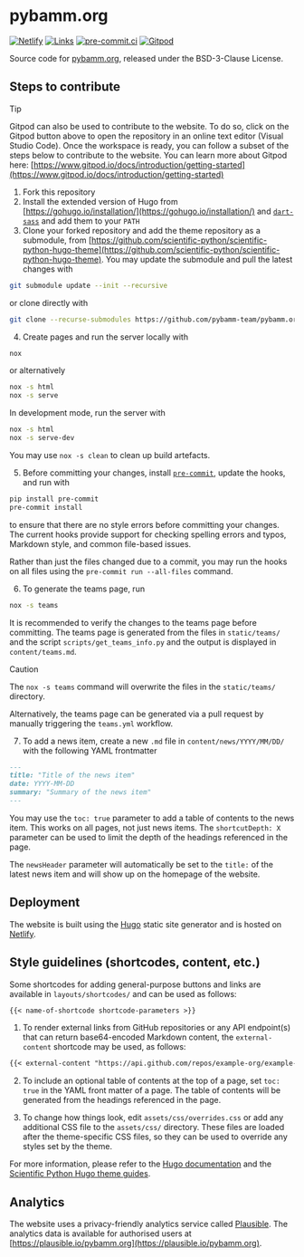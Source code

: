 # pybamm.org

[![Netlify](https://api.netlify.com/api/v1/badges/c4c60d47-1de1-4d0a-8a25-726d3cf100c8/deploy-status)](https://app.netlify.com/sites/pybamm-developer-preview/deploys)
[![Links](https://github.com/pybamm-team/pybamm.org/actions/workflows/links.yml/badge.svg)](https://github.com/pybamm-team/pybamm.org/actions/workflows/links.yml)
[![pre-commit.ci](https://results.pre-commit.ci/badge/github/pybamm-team/pybamm.org/main.svg)](https://results.pre-commit.ci/latest/github/pybamm-team/pybamm.org/main)
[![Gitpod](https://img.shields.io/badge/open%20in-Gitpod-blue?logo=gitpod)](https://gitpod.io/#https://github.com/pybamm-team/pybamm.org/)

Source code for [pybamm.org](https://www.pybamm.org), released under the
BSD-3-Clause License.


## Steps to contribute

> [!TIP]
> Gitpod can also be used to contribute to the website. To do so, click on the Gitpod button above to open the repository
in an online text editor (Visual Studio Code). Once the workspace is ready, you can follow a subset of the steps below to contribute to the website. You can learn more about Gitpod here: [https://www.gitpod.io/docs/introduction/getting-started](https://www.gitpod.io/docs/introduction/getting-started)

1. Fork this repository
2. Install the extended version of Hugo from [https://gohugo.io/installation/](https://gohugo.io/installation/)
   and [`dart-sass`](https://sass-lang.com/dart-sass/) and add them to your `PATH`
3. Clone your forked repository and add the theme repository as a submodule,
   from [https://github.com/scientific-python/scientific-python-hugo-theme](https://github.com/scientific-python/scientific-python-hugo-theme). You
   may update the submodule and pull the latest changes with

```bash
git submodule update --init --recursive
```

or clone directly with

```bash
git clone --recurse-submodules https://github.com/pybamm-team/pybamm.org.git
```

4. Create pages and run the server locally with

```bash
nox
```

or alternatively

```bash
nox -s html
nox -s serve
```

In development mode, run the server with

```bash
nox -s html
nox -s serve-dev
```

You may use `nox -s clean` to clean up build artefacts.

5. Before committing your changes, install [`pre-commit`](https://pre-commit.com/),
   update the hooks, and run with

```bash
pip install pre-commit
pre-commit install
```

to ensure that there are no style errors before committing your changes. The
current hooks provide support for checking spelling errors and typos, Markdown
style, and common file-based issues.

Rather than just the files changed due to a commit, you may run the hooks on
all files using the `pre-commit run --all-files` command.

6. To generate the teams page, run

```bash
nox -s teams
```

It is recommended to verify the changes to the teams page before committing. The teams page is generated from the files in `static/teams/` and the script `scripts/get_teams_info.py` and the output is displayed in `content/teams.md`.

> [!CAUTION]
> The `nox -s teams` command will overwrite the files in the `static/teams/` directory.

Alternatively, the teams page can be generated via a pull request by manually triggering the `teams.yml` workflow.

7. To add a news item, create a new `.md` file in `content/news/YYYY/MM/DD/` with the
   following YAML frontmatter

```markdown
---
title: "Title of the news item"
date: YYYY-MM-DD
summary: "Summary of the news item"
---
```

You may use the `toc: true` parameter to add a table of contents to the news item. This works on all pages, not just news items. The `shortcutDepth: X` parameter can be used to limit the depth of the headings referenced in the page.

The `newsHeader` parameter will automatically be set to the `title:` of the latest news item and will show up on the homepage of the website.

## Deployment

The website is built using the [Hugo](https://gohugo.io) static site generator
and is hosted on [Netlify](https://pybamm-developer-preview.netlify.app/).

## Style guidelines (shortcodes, content, etc.)

Some shortcodes for adding general-purpose buttons and links are available in `layouts/shortcodes/` and can be used as follows:

```markdown
{{< name-of-shortcode shortcode-parameters >}}
```

1. To render external links from GitHub repositories or any API endpoint(s) that can return base64-encoded Markdown content, the `external-content` shortcode may be used, as follows:

```markdown
{{< external-content "https://api.github.com/repos/example-org/example-repo/contents/path/to/file.md" >}}
```

2. To include an optional table of contents at the top of a page, set `toc: true` in the YAML front matter of a page. The table of contents will be generated from the headings referenced in the page.

3. To change how things look, edit `assets/css/overrides.css` or add any additional CSS file to the `assets/css/` directory. These files are loaded after the theme-specific CSS files, so they can be used to override any styles set by the theme.

For more information, please refer to the [Hugo documentation](https://gohugo.io/documentation/) and the [Scientific Python Hugo theme guides](https://theme.scientific-python.org/shortcodes/).

## Analytics

The website uses a privacy-friendly analytics service called [Plausible](https://plausible.io/). The analytics data is available for authorised users at [https://plausible.io/pybamm.org](https://plausible.io/pybamm.org).
